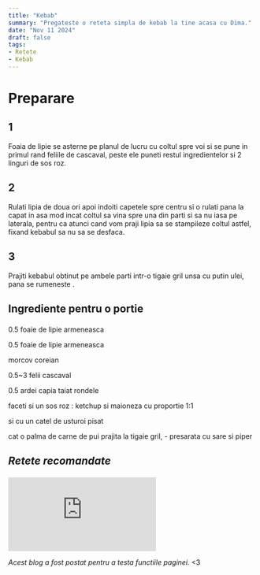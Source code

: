 ```yaml
---
title: "Kebab"
summary: "Pregateste o reteta simpla de kebab la tine acasa cu Dima."
date: "Nov 11 2024"
draft: false
tags:
- Retete
- Kebab
---
```


 <body>
 <h1><p><b>Preparare</b></p></h1>
 <p><h2><b>1</b></h2>
 Foaia de lipie se asterne pe planul de lucru cu coltul spre voi si se pune in primul rand feliile de cascaval, peste ele puneti restul ingredientelor si 2 linguri de sos roz. </p>
 <p><h2><b>2</b></h2>
  Rulati lipia de doua ori apoi indoiti capetele spre centru si o rulati pana la capat in asa mod incat coltul sa vina spre una din parti si sa nu iasa pe laterala, pentru ca atunci cand vom praji lipia sa se stampileze coltul astfel, fixand kebabul sa nu sa se desfaca.</p>
<p><h2><b>3</b></h2>
 Prajiti kebabul obtinut pe ambele parti intr-o tigaie gril unsa cu putin ulei, pana se rumeneste .
</p>
</body>
<body>
<h2><p><b>Ingrediente pentru o portie</b></p></h2>
<p>0.5 foaie de lipie armeneasca</p>
<p>0.5 foaie de lipie armeneasca</p>
<p>morcov coreian</p>
<p>0.5~3 felii cascaval</p>
<p>0.5 ardei capia taiat rondele</p>
<p>faceti si un sos roz : ketchup si maioneza cu proportie 1:1</p>
<p>si cu un catel de usturoi pisat</p>
<p>cat o palma de carne de pui prajita la tigaie gril, - presarata cu sare si piper</p>
<h2><p><b><i>Retete recomandate</i></h2></p></b>

<div class="video-container">
    <iframe src="https://www.youtube.com/embed/cT7QO5h21yY" frameborder="0" allow="accelerometer; autoplay; encrypted-media; gyroscope; picture-in-picture" allowfullscreen></iframe>
</div>
</body>
<p><i> Acest blog a fost postat pentru a testa functiile paginei.</i> &lt;3 </p>
